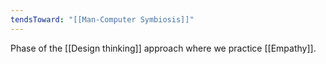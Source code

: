 ```yaml
---
tendsToward: "[[Man-Computer Symbiosis]]"
---
```


Phase of the [[Design thinking]] approach where we practice [[Empathy]]. 